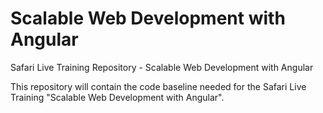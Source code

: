 # Scalable Web Development with Angular
Safari Live Training Repository - Scalable Web Development with Angular

This repository will contain the code baseline needed for the Safari Live Training "Scalable Web Development with Angular".
